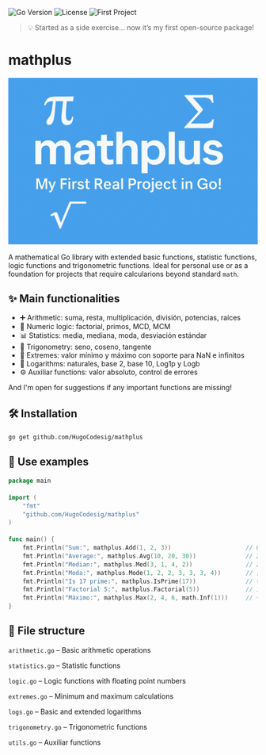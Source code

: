 ![Go Version](https://img.shields.io/badge/go-1.24.3-blue)
![License](https://img.shields.io/badge/license-MIT-green)
![First Project](https://img.shields.io/badge/my%20first-project-%23f47fff)

> 💡 Started as a side exercise… now it’s my first open-source package!

# mathplus

![mathplus banner](assets/banner.png)

A mathematical Go library with extended basic functions, statistic functions, logic functions and trigonometric functions. Ideal for personal use or as a foundation for projects that require calcularions beyond standard `math`.

## ✨ Main functionalities

- ➕ Arithmetic: suma, resta, multiplicación, división, potencias, raíces
- 🧮 Numeric logic: factorial, primos, MCD, MCM
- 📊 Statistics: media, mediana, moda, desviación estándar
- 📐 Trigonometry: seno, coseno, tangente
- 🔢 Extremes: valor mínimo y máximo con soporte para NaN e infinitos
- 🧠 Logarithms: naturales, base 2, base 10, Log1p y Logb
- ⚙️ Auxiliar functions: valor absoluto, control de errores

And I'm open for suggestions if any important functions are missing!

## 🛠️ Installation

`go get github.com/HugoCodesig/mathplus`

## 🧪 Use examples

```go
package main

import (
    "fmt"
    "github.com/HugoCodesig/mathplus"
)

func main() {
    fmt.Println("Sum:", mathplus.Add(1, 2, 3))                     // 6
    fmt.Println("Average:", mathplus.Avg(10, 20, 30))              // 20
    fmt.Println("Median:", mathplus.Med(3, 1, 4, 2))               // 2.5
    fmt.Println("Moda:", mathplus.Mode(1, 2, 2, 3, 3, 3, 4))       // [3]
    fmt.Println("Is 17 prime:", mathplus.IsPrime(17))              // true
    fmt.Println("Factorial 5:", mathplus.Factorial(5))             // 120
    fmt.Println("Máximo:", mathplus.Max(2, 4, 6, math.Inf(1)))     // +Inf
}
```

## 📁 File structure

`arithmetic.go` – Basic arithmetic operations

`statistics.go` – Statistic functions

`logic.go` – Logic functions with floating point numbers

`extremes.go` – Minimum and maximum calculations

`logs.go` – Basic and extended logarithms

`trigonometry.go` – Trigonometric functions

`utils.go` – Auxiliar functions
